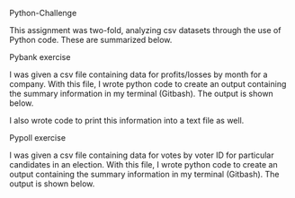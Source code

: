 Python-Challenge

This assignment was two-fold, analyzing csv datasets through the use of Python code.  These are summarized below.

Pybank exercise

I was given a csv file containing data for profits/losses by month for a company.  With this file, I wrote python code to create an output containing the summary information in my terminal (Gitbash).  The output is shown below.



I also wrote code to print this information into a text file as well.


Pypoll exercise

I was given a csv file containing data for votes by voter ID for particular candidates in an election.  With this file, I wrote python code to create an output containing the summary information in my terminal (Gitbash).  The output is shown below.


 
